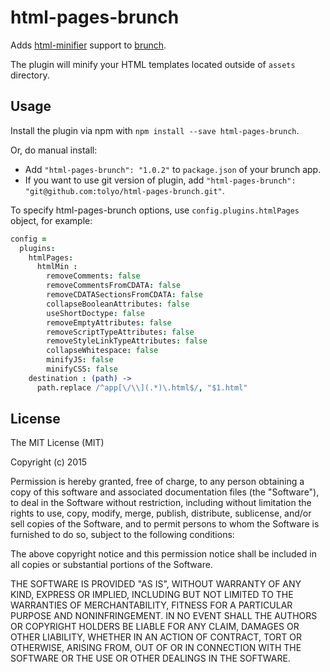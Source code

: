 # html-pages-brunch
Adds [html-minifier](https://github.com/kangax/html-minifier) support to
[brunch](http://brunch.io).

The plugin will minify your HTML templates located outside of `assets` directory.

## Usage
Install the plugin via npm with `npm install --save html-pages-brunch`.

Or, do manual install:

* Add `"html-pages-brunch": "1.0.2"` to `package.json` of your brunch app.
* If you want to use git version of plugin, add
`"html-pages-brunch": "git@github.com:tolyo/html-pages-brunch.git"`.

To specify html-pages-brunch options, use `config.plugins.htmlPages` object,
for example:

```coffeescript
config =
  plugins:
    htmlPages:
      htmlMin :
        removeComments: false
        removeCommentsFromCDATA: false
        removeCDATASectionsFromCDATA: false
        collapseBooleanAttributes: false
        useShortDoctype: false
        removeEmptyAttributes: false
        removeScriptTypeAttributes: false
        removeStyleLinkTypeAttributes: false
        collapseWhitespace: false
        minifyJS: false
        minifyCSS: false
    destination : (path) ->
      path.replace /^app[\/\\](.*)\.html$/, "$1.html"
```

## License

The MIT License (MIT)

Copyright (c) 2015

Permission is hereby granted, free of charge, to any person obtaining a copy
of this software and associated documentation files (the "Software"), to deal
in the Software without restriction, including without limitation the rights
to use, copy, modify, merge, publish, distribute, sublicense, and/or sell
copies of the Software, and to permit persons to whom the Software is
furnished to do so, subject to the following conditions:

The above copyright notice and this permission notice shall be included in all
copies or substantial portions of the Software.

THE SOFTWARE IS PROVIDED "AS IS", WITHOUT WARRANTY OF ANY KIND, EXPRESS OR
IMPLIED, INCLUDING BUT NOT LIMITED TO THE WARRANTIES OF MERCHANTABILITY,
FITNESS FOR A PARTICULAR PURPOSE AND NONINFRINGEMENT. IN NO EVENT SHALL THE
AUTHORS OR COPYRIGHT HOLDERS BE LIABLE FOR ANY CLAIM, DAMAGES OR OTHER
LIABILITY, WHETHER IN AN ACTION OF CONTRACT, TORT OR OTHERWISE, ARISING FROM,
OUT OF OR IN CONNECTION WITH THE SOFTWARE OR THE USE OR OTHER DEALINGS IN THE
SOFTWARE.

